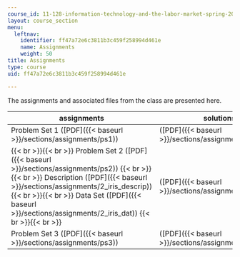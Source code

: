 ```yaml
---
course_id: 11-128-information-technology-and-the-labor-market-spring-2005
layout: course_section
menu:
  leftnav:
    identifier: ff47a72e6c3811b3c459f258994d461e
    name: Assignments
    weight: 50
title: Assignments
type: course
uid: ff47a72e6c3811b3c459f258994d461e

---
```


The assignments and associated files from the class are presented here.

| assignments | solutions |
| --- | --- |
| Problem Set 1 ([PDF]({{< baseurl >}}/sections/assignments/ps1)) | ([PDF]({{< baseurl >}}/sections/assignments/ps1_sol)) |
|  {{< br >}}{{< br >}} Problem Set 2 ([PDF]({{< baseurl >}}/sections/assignments/ps2)) {{< br >}}{{< br >}} Description ([PDF]({{< baseurl >}}/sections/assignments/2_iris_descrip)) {{< br >}}{{< br >}} Data Set ([PDF]({{< baseurl >}}/sections/assignments/2_iris_dat)) {{< br >}}{{< br >}}  | ([PDF]({{< baseurl >}}/sections/assignments/ps2_sol)) |
| Problem Set 3 ([PDF]({{< baseurl >}}/sections/assignments/ps3)) | ([PDF]({{< baseurl >}}/sections/assignments/ps3_sol))